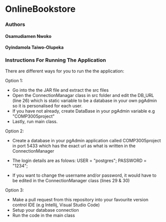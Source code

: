 # OnlineBookstore

### Authors
#### Osamudiamen Nwoko 

#### Oyindamola Taiwo-Olupeka 


### Instructions For Running The Application


There are different ways for you to run the the application:

Option 1:
- Go into the the JAR file and extract the src files
- Open the ConnectionManagar class in src folder and edit the DB_URL (line 26) which is static variable to be a database in your own pgAdmin so it is personalised for each user.
- If you have not already, create DataBase in your pgAdmin variable e.g "COMP3005project"
- Lastly, run main class.


Option 2:
- Create a database in your pgAdmin application called COMP3005project in port 5433 which has the exact url as what is written in the ConnectionManager
- The login details are as folows:
  USER = "postgres";
  PASSWORD = "1234";

- If you want to change the username and/or password, it would have to be edited in the ConnectionManager class (lines 29 & 30)

Option 3:
- Make a pull request from this repository into your favourite version control IDE (e.g Intellij, Visual Studio Code)
- Setup your database connection
- Run the code in the main class



